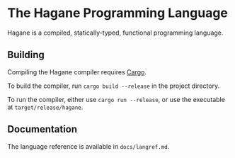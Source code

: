# The Hagane Programming Language

Hagane is a compiled, statically-typed, functional programming language.

## Building

Compiling the Hagane compiler requires [Cargo](https://doc.rust-lang.org/cargo/getting-started/installation.html).

To build the compiler, run `cargo build --release` in the project directory.

To run the compiler, either use `cargo run --release`, or use the executable at `target/release/hagane`.

## Documentation

The language reference is available in `docs/langref.md`.
